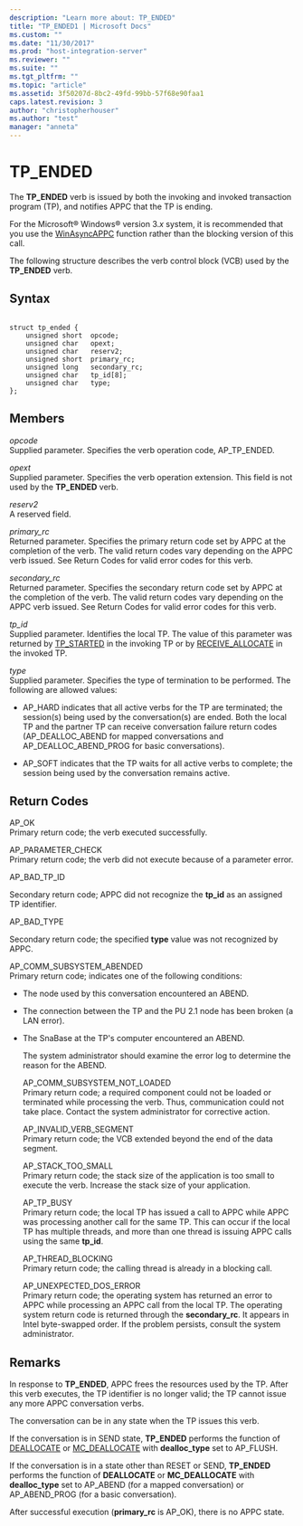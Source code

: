 ```yaml
---
description: "Learn more about: TP_ENDED"
title: "TP_ENDED1 | Microsoft Docs"
ms.custom: ""
ms.date: "11/30/2017"
ms.prod: "host-integration-server"
ms.reviewer: ""
ms.suite: ""
ms.tgt_pltfrm: ""
ms.topic: "article"
ms.assetid: 3f50207d-8bc2-49fd-99bb-57f68e90faa1
caps.latest.revision: 3
author: "christopherhouser"
ms.author: "test"
manager: "anneta"
---
```

# TP_ENDED
The **TP_ENDED** verb is issued by both the invoking and invoked transaction program (TP), and notifies APPC that the TP is ending.  
  
 For the Microsoft® Windows® version 3.*x* system, it is recommended that you use the [WinAsyncAPPC](../core/winasyncappc1.md) function rather than the blocking version of this call.  
  
 The following structure describes the verb control block (VCB) used by the **TP_ENDED** verb.  
  
## Syntax  
  
```  
  
struct tp_ended {  
    unsigned short  opcode;  
    unsigned char   opext;  
    unsigned char   reserv2;  
    unsigned short  primary_rc;  
    unsigned long   secondary_rc;  
    unsigned char   tp_id[8];  
    unsigned char   type;  
};   
```  
  
## Members  
 *opcode*  
 Supplied parameter. Specifies the verb operation code, AP_TP_ENDED.  
  
 *opext*  
 Supplied parameter. Specifies the verb operation extension. This field is not used by the **TP_ENDED** verb.  
  
 *reserv2*  
 A reserved field.  
  
 *primary_rc*  
 Returned parameter. Specifies the primary return code set by APPC at the completion of the verb. The valid return codes vary depending on the APPC verb issued. See Return Codes for valid error codes for this verb.  
  
 *secondary_rc*  
 Returned parameter. Specifies the secondary return code set by APPC at the completion of the verb. The valid return codes vary depending on the APPC verb issued. See Return Codes for valid error codes for this verb.  
  
 *tp_id*  
 Supplied parameter. Identifies the local TP. The value of this parameter was returned by [TP_STARTED](../core/tp-started2.md) in the invoking TP or by [RECEIVE_ALLOCATE](../core/receive-allocate1.md) in the invoked TP.  
  
 *type*  
 Supplied parameter. Specifies the type of termination to be performed. The following are allowed values:  
  
-   AP_HARD indicates that all active verbs for the TP are terminated; the session(s) being used by the conversation(s) are ended. Both the local TP and the partner TP can receive conversation failure return codes (AP_DEALLOC_ABEND for mapped conversations and AP_DEALLOC_ABEND_PROG for basic conversations).  
  
-   AP_SOFT indicates that the TP waits for all active verbs to complete; the session being used by the conversation remains active.  
  
## Return Codes  
 AP_OK  
 Primary return code; the verb executed successfully.  
  
 AP_PARAMETER_CHECK  
 Primary return code; the verb did not execute because of a parameter error.  
  
 AP_BAD_TP_ID  
  
 Secondary return code; APPC did not recognize the **tp_id** as an assigned TP identifier.  
  
 AP_BAD_TYPE  
  
 Secondary return code; the specified **type** value was not recognized by APPC.  
  
 AP_COMM_SUBSYSTEM_ABENDED  
 Primary return code; indicates one of the following conditions:  
  
- The node used by this conversation encountered an ABEND.  
  
- The connection between the TP and the PU 2.1 node has been broken (a LAN error).  
  
- The SnaBase at the TP's computer encountered an ABEND.  
  
  The system administrator should examine the error log to determine the reason for the ABEND.  
  
  AP_COMM_SUBSYSTEM_NOT_LOADED  
  Primary return code; a required component could not be loaded or terminated while processing the verb. Thus, communication could not take place. Contact the system administrator for corrective action.  
  
  AP_INVALID_VERB_SEGMENT  
  Primary return code; the VCB extended beyond the end of the data segment.  
  
  AP_STACK_TOO_SMALL  
  Primary return code; the stack size of the application is too small to execute the verb. Increase the stack size of your application.  
  
  AP_TP_BUSY  
  Primary return code; the local TP has issued a call to APPC while APPC was processing another call for the same TP. This can occur if the local TP has multiple threads, and more than one thread is issuing APPC calls using the same **tp_id**.  
  
  AP_THREAD_BLOCKING  
  Primary return code; the calling thread is already in a blocking call.  
  
  AP_UNEXPECTED_DOS_ERROR  
  Primary return code; the operating system has returned an error to APPC while processing an APPC call from the local TP. The operating system return code is returned through the **secondary_rc**. It appears in Intel byte-swapped order. If the problem persists, consult the system administrator.  
  
## Remarks  
 In response to **TP_ENDED**, APPC frees the resources used by the TP. After this verb executes, the TP identifier is no longer valid; the TP cannot issue any more APPC conversation verbs.  
  
 The conversation can be in any state when the TP issues this verb.  
  
 If the conversation is in SEND state, **TP_ENDED** performs the function of [DEALLOCATE](../core/deallocate2.md) or [MC_DEALLOCATE](../core/mc-deallocate2.md) with **dealloc_type** set to AP_FLUSH.  
  
 If the conversation is in a state other than RESET or SEND, **TP_ENDED** performs the function of **DEALLOCATE** or **MC_DEALLOCATE** with **dealloc_type** set to AP_ABEND (for a mapped conversation) or AP_ABEND_PROG (for a basic conversation).  
  
 After successful execution (**primary_rc** is AP_OK), there is no APPC state.
